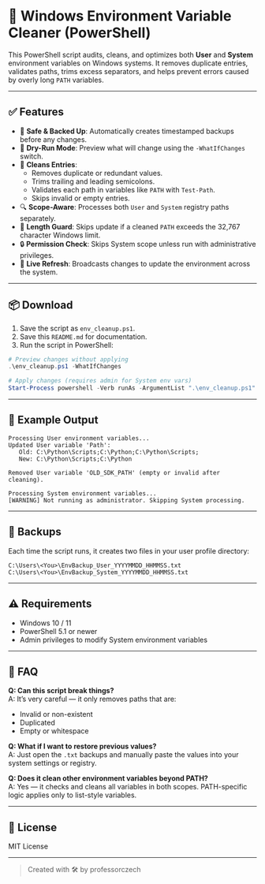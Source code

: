 # 🧹 Windows Environment Variable Cleaner (PowerShell)

This PowerShell script audits, cleans, and optimizes both **User** and **System** environment variables on Windows systems. It removes duplicate entries, validates paths, trims excess separators, and helps prevent errors caused by overly long `PATH` variables.

---

## ✅ Features

- 🔐 **Safe & Backed Up**: Automatically creates timestamped backups before any changes.
- 🧪 **Dry-Run Mode**: Preview what will change using the `-WhatIfChanges` switch.
- 🧼 **Cleans Entries**:
  - Removes duplicate or redundant values.
  - Trims trailing and leading semicolons.
  - Validates each path in variables like `PATH` with `Test-Path`.
  - Skips invalid or empty entries.
- 🔍 **Scope-Aware**: Processes both `User` and `System` registry paths separately.
- 🛑 **Length Guard**: Skips update if a cleaned `PATH` exceeds the 32,767 character Windows limit.
- 🔒 **Permission Check**: Skips System scope unless run with administrative privileges.
- 🔁 **Live Refresh**: Broadcasts changes to update the environment across the system.

---

## 📦 Download

1. Save the script as `env_cleanup.ps1`.
2. Save this `README.md` for documentation.
3. Run the script in PowerShell:

```powershell
# Preview changes without applying
.\env_cleanup.ps1 -WhatIfChanges

# Apply changes (requires admin for System env vars)
Start-Process powershell -Verb runAs -ArgumentList ".\env_cleanup.ps1"
```

---

## 📝 Example Output

```text
Processing User environment variables...
Updated User variable 'Path':
   Old: C:\Python\Scripts;C:\Python;C:\Python\Scripts;
   New: C:\Python\Scripts;C:\Python

Removed User variable 'OLD_SDK_PATH' (empty or invalid after cleaning).

Processing System environment variables...
[WARNING] Not running as administrator. Skipping System processing.
```

---

## 📁 Backups

Each time the script runs, it creates two files in your user profile directory:

```
C:\Users\<You>\EnvBackup_User_YYYYMMDD_HHMMSS.txt
C:\Users\<You>\EnvBackup_System_YYYYMMDD_HHMMSS.txt
```

---

## ⚠️ Requirements

- Windows 10 / 11
- PowerShell 5.1 or newer
- Admin privileges to modify System environment variables

---

## 🙋 FAQ

**Q: Can this script break things?**  
A: It’s very careful — it only removes paths that are:
- Invalid or non-existent
- Duplicated
- Empty or whitespace

**Q: What if I want to restore previous values?**  
A: Just open the `.txt` backups and manually paste the values into your system settings or registry.

**Q: Does it clean other environment variables beyond PATH?**  
A: Yes — it checks and cleans all variables in both scopes. PATH-specific logic applies only to list-style variables.

---

## 📖 License

MIT License

---

> Created with 🛠️ by professorczech
